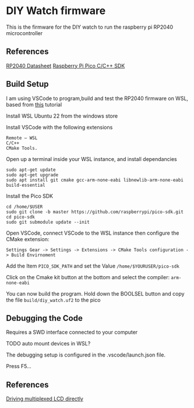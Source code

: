 # DIY Watch firmware

This is the firmware for the DIY watch to run the raspberry pi RP2040 microcontroller

## References

[RP2040 Datasheet](https://datasheets.raspberrypi.com/rp2040/rp2040-datasheet.pdf)
[Raspberry Pi Pico C/C++ SDK](https://datasheets.raspberrypi.com/pico/raspberry-pi-pico-c-sdk.pdf)

## Build Setup

I am using VSCode to program,build and test the RP2040 firmware on WSL, based from [this](https://paulbupejr.com/raspberry-pi-pico-windows-development/) tutorial

Install WSL Ubuntu 22 from the windows store

Install VSCode with the following extensions
```
Remote – WSL
C/C++
CMake Tools. 
```

Open up a terminal inside your WSL instance, and install dependancies
```
sudo apt-get update
sudo apt-get upgrade
sudo apt install git cmake gcc-arm-none-eabi libnewlib-arm-none-eabi build-essential
```

Install the Pico SDK

```
cd /home/$USER
sudo git clone -b master https://github.com/raspberrypi/pico-sdk.git
cd pico-sdk
sudo git submodule update --init
```

Open VSCode, connect VSCode to the WSL instance then configure the CMake extension:
```
Settings Gear -> Settings -> Extensions -> CMake Tools configuration -> Build Envirnoment
```
Add the Item `PICO_SDK_PATH` and set the Value `/home/$YOURUSER/pico-sdk`

Click on the Cmake kit button at the bottom and select the compiler: `arm-none-eabi`

You can now build the program. Hold down the BOOLSEL button and copy the file `build/diy_watch.uf2` to the pico

## Debugging the Code

Requires a SWD interface connected to your computer

TODO auto mount devices in WSL?

The debugging setup is configured in the .vscode/launch.json file.

Press F5...

## References

[Driving multiplexed LCD directly](https://ww1.microchip.com/downloads/en/Appnotes/doc8103.pdf)